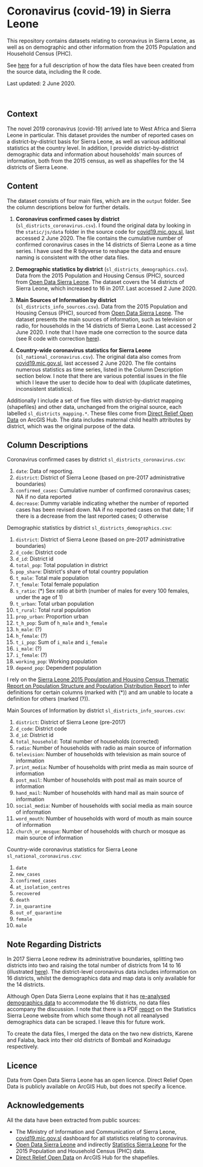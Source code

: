 # Coronavirus (covid-19) in Sierra Leone

This repository contains datasets relating to coronavirus in Sierra Leone, as well as on demographic and other information from the 2015 Population and Household Census (PHC).

See [here](https://todowa.github.io/coronavirus-sierra-leone/index.html) for a full description of how the data files have been created from the source data, including the R code.

Last updated: 2 June 2020.

<br/>

## Context

The novel 2019 coronavirus (covid-19) arrived late to West Africa and Sierra Leone in particular. This dataset provides the number of reported cases on a district-by-district basis for Sierra Leone, as well as various additional statistics at the country level. In addition, I provide district-by-district demographic data and information about households' main sources of information, both from the 2015 census, as well as shapefiles for the 14 districts of Sierra Leone.

## Content

The dataset consists of four main files, which are in the `output` folder. See the column descriptions below for further details.

1. **Coronavirus confirmed cases by district** (`sl_districts_coronavirus.csv`). I found the original data by looking in the `static/js/data` folder in the source code for [covid19.mic.gov.sl](https://covid19.mic.gov.sl), last accessed 2 June 2020. The file contains the cumulative number of confirmed coronavirus cases in the 14 districts of Sierra Leone as a time series. I have used the R tidyverse to reshape the data and ensure naming is consistent with the other data files.

2. **Demographic statistics by district** (`sl_districts_demographics.csv`). Data from the 2015 Population and Housing Census (PHC), sourced from [Open Data Sierra Leone](https://opendatasl.gov.sl/dataset/population-distribution-district). The dataset covers the 14 districts of Sierra Leone, which increased to 16 in 2017. Last accessed 2 June 2020.

3. **Main Sources of Information by district** (`sl_districts_info_sources.csv`). Data from the 2015 Population and Housing Census (PHC), sourced from [Open Data Sierra Leone](https://opendatasl.gov.sl/dataset/households-main-source-information-district). The dataset presents the main sources of information, such as television or radio, for households in the 14 districts of Sierra Leone. Last accessed 2 June 2020. I note that I have made one correction to the source data (see R code with correction [here](https://todowa.github.io/coronavirus-sierra-leone/index.html)).

4. **Country-wide coronavirus statistics for Sierra Leone** (`sl_national_coronavirus.csv`). The original data also comes from [covid19.mic.gov.sl](https://covid19.mic.gov.sl), last accessed 2 June 2020. The file contains numerous statistics as time series, listed in the Column Description section below. I note that there are various potential issues in the file which I leave the user to decide how to deal with (duplicate datetimes, inconsistent statistics).

Additionally I include a set of five files with district-by-district mapping (shapefiles) and other data, unchanged from the original source, each labelled `sl_districts_mapping.*`. These files come from [Direct Relief Open Data](https://hub.arcgis.com/datasets/DirectRelief::sierre-leone-districts) on ArcGIS Hub. The data includes maternal child health attributes by district, which was the original purpose of the data.

## Column Descriptions

Coronavirus confirmed cases by district `sl_districts_coronavirus.csv`:

1. `date`: Data of reporting.
2. `district`: District of Sierra Leone (based on pre-2017 administrative boundaries)
3. `confirmed_cases`: Cumulative number of confirmed coronavirus cases; NA if no data reported
4. `decrease`: Dummy variable indicating whether the number of reported cases has been revised down. NA if no reported cases on that date; 1 if there is a decrease from the last reported cases; 0 otherwise

Demographic statistics by district `sl_districts_demographics.csv`:

1. `district`: District of Sierra Leone (based on pre-2017 administrative boundaries)
2. `d_code`: District code
3. `d_id`: District id
4. `total_pop`: Total population in district
5. `pop_share`: District's share of total country population
6. `t_male`: Total male population
7. `t_female`: Total female population
8. `s_ratio`: (*) Sex ratio at birth (number of males for every 100 females, under the age of 1)
9. `t_urban`: Total urban population
10. `t_rural`: Total rural population
11. `prop_urban`: Proportion urban
12. `t_h_pop`: Sum of `h_male` and `h_female`
13. `h_male`: (?)
14. `h_female`: (?)
15. `t_i_pop`: Sum of `i_male` and `i_female`
16. `i_male`: (?)
17. `i_female`: (?)
18. `working_pop`: Working population
19. `depend_pop`: Dependent population

I rely on the [Sierra Leone 2015 Population and Housing Census Thematic Report on Population Structure and Population Distribution Report](https://www.statistics.sl/images/StatisticsSL/Documents/Census/2015/sl_2015_phc_thematic_report_on_pop_structure_and_pop_distribution.pdf) to infer definitions for certain columns (marked with (*)) and am unable to locate a definition for others (marked (?)).

Main Sources of Information by district `sl_districts_info_sources.csv`:

1. `district`: District of Sierra Leone (pre-2017)
2. `d_code`: District code
3. `d_id`: District id
4. `total_household`: Total number of households (corrected)
5. `radio`: Number of households with radio as main source of information
6. `television`: Number of households with television as main source of information
7. `print_media`: Number of households with print media as main source of information
8. `post_mail`: Number of households with post mail as main source of information
9. `hand_mail`: Number of households with hand mail as main source of information
10. `social_media`: Number of households with social media as main source of information
11. `word_mouth`: Number of households with word of mouth as main source of information
12. `church_or_mosque`: Number of households with church or mosque as main source of information

Country-wide coronavirus statistics for Sierra Leone `sl_national_coronavirus.csv`:

1. `date`
2. `new_cases`
3. `confirmed_cases`
4. `at_isolation_centres`
5. `recovered`
6. `death`
7. `in_quarantine`
8. `out_of_quarantine`
9. `female`
10. `male`

## Note Regarding Districts

In 2017 Sierra Leone redrew its administrative boundaries, splitting two districts into two and raising the total number of districts from 14 to 16 (illustrated [here](https://opendatasl.gov.sl/gis-mapping-application-0)). The district-level coronavirus data includes information on 16 districts, whilst the demographics data and map data is only available for the 14 districts.

Although Open Data Sierra Leone explains that it has [re-analysed demographics data](https://opendatasl.gov.sl/dataset/re-analysis-2015-population-census-data-16-districts-5-regions) to accommodate the 16 districts, no data files accompany the discussion. I note that there is a PDF [report](https://www.statistics.sl/images/StatisticsSL/Documents/Census/2015/sierraleone_-2015_population_census_data_for_16_districts_5_regions.pdf) on the Statistics Sierra Leone website from which some though not all reanalysed demographics data can be scraped. I leave this for future work.

To create the data files, I merged the data on the two new districts, Karene and Falaba, back into their old districts of Bombali and Koinadugu respectively.

## Licence

Data from Open Data Sierra Leone has an open licence. Direct Relief Open Data is publicly available on ArcGIS Hub, but does not specify a licence.

## Acknowledgements

All the data have been extracted from public sources:

* The Ministry of Information and Communication of Sierra Leone, [covid19.mic.gov.sl](https://covid19.mic.gov.sl) dashboard for all statistics relating to coronavirus.
* [Open Data Sierra Leone](https://opendatasl.gov.sl/dataset/population-distribution-district) and indirectly [Statistics Sierra Leone](https://www.statistics.sl/index.php/census/census-2015.html) for the 2015 Population and Household Census (PHC) data.
* [Direct Relief Open Data](https://hub.arcgis.com/datasets/DirectRelief::sierre-leone-districts) on ArcGIS Hub for the shapefiles.